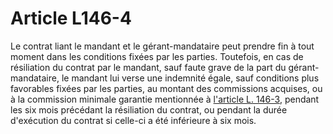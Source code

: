# Article L146-4

Le contrat liant le mandant et le gérant-mandataire peut prendre fin à tout moment dans les conditions fixées par les parties. Toutefois, en cas de résiliation du contrat par le mandant, sauf faute grave de la part du gérant-mandataire, le mandant lui verse une indemnité égale, sauf conditions plus favorables fixées par les parties, au montant des commissions acquises, ou à la commission minimale garantie mentionnée à <a href='/code-de-commerce/partie-legislative/livre-ier-du-commerce-en-general/titre-iv-du-fonds-de-commerce/chapitre-vi-des-gerants-mandataires/l146-3.md' title='Code de commerce - art. L146-3 (V)'>l'article L. 146-3</a>, pendant les six mois précédant la résiliation du contrat, ou pendant la durée d'exécution du contrat si celle-ci a été inférieure à six mois.